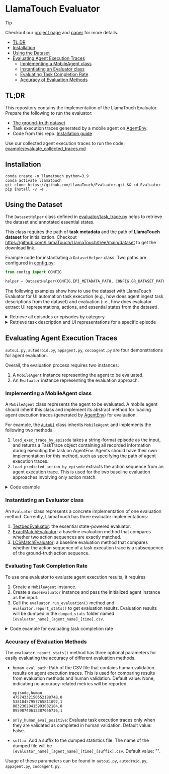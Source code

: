 # LlamaTouch Evaluator

> [!TIP]
> Checkout our [project page](https://github.com/LlamaTouch/LlamaTouch) and [paper](https://arxiv.org/abs/2404.16054) for more details.

- [TL;DR](#tldr)
- [Installation](#installation)
- [Using the Dataset](#using-the-dataset)
- [Evaluating Agent Execution Traces](#evaluating-agent-execution-traces)
    - [Implementing a MobileAgent class](#implementing-a-mobileagent-class)
    - [Instantiating an Evaluator class](#instantiating-an-evaluator-class)
    - [Evaluating Task Completion Rate](#evaluating-task-completion-rate)
    - [Accuracy of Evaluation Methods](#accuracy-of-evaluation-methods)

## TL;DR

This repository contains the implementation of the LlamaTouch Evaluator. Prepare the following to run the evaluator:

- [The ground-truth dataset](https://github.com/LlamaTouch/LlamaTouch/tree/main/dataset)
- Task execution traces generated by a mobile agent on [AgentEnv](https://github.com/LlamaTouch/AgentEnv).
- Code from this repo. [Installation guide](#installation)

Use our collected agent execution traces to run the code: [example/evaluate_collected_traces.md](./example/evaluate_collected_traces.md)

## Installation

```
conda create -n llamatouch python=3.9
conda activate llamatouch 
git clone https://github.com/LlamaTouch/Evaluator.git && cd Evaluator
pip install -v -e .
```

## Using the Dataset

The `DatasetHelper` class defined in [evaluator/task_trace.py](./evaluator/task_trace.py) helps to retrieve the dataset and annotated essential states.

This class requires the path of **task metadata** and the path of **LlamaTouch dataset** for initialization.
Checkout https://github.com/LlamaTouch/LlamaTouch/tree/main/dataset to get the download link.

Example code for instantiating a `DatasetHelper` class.
Two paths are configured in [config.py](./config.py):

```python
from config import CONFIG

helper = DatasetHelper(CONFIG.EPI_METADATA_PATH, CONFIG.GR_DATASET_PATH)
```

The following examples show how to use the dataset with LlamaTouch Evaluator for UI automation task execution (e.g., how does agent ingest task descriptions from the dataset) and evaluation (i.e., how does evaluator extract UI representations, actions, and essential states from the dataset).

<details>
<summary>Retrieve all episodes or episodes by category</summary>

```python
from config import CONFIG
from evaluator.task_trace import DatasetHelper
from typing import List

helper = DatasetHelper(CONFIG.EPI_METADATA_PATH, CONFIG.GR_DATASET_PATH)

# get all episodes
episodes: List[str] = helper.get_all_episodes()

# get episodes by category
# AITW categories: "general", "install", "googleapps", "webshopping"
# LlamaTouch category: "generated"
episodes_general: List[str] = helper.get_episodes_by_category("general")
```
</details>

<details>
<summary>Retrieve task description and UI representations for a specific episode</summary>

```python
from config import CONFIG
from evaluator.task_trace import (
    DatasetHelper, 
    TaskTrace, 
    get_all_screenshot_paths,
    get_all_vh_paths,
)
from typing import List

helper = DatasetHelper(CONFIG.EPI_METADATA_PATH, CONFIG.GR_DATASET_PATH)
episodes: List[str] = helper.get_all_episodes()
epi = episodes[0]

task_description: str = helper.get_task_decsription_by_episode(epi)
trace: TaskTrace = helper.load_groundtruth_trace_by_episode(epi)

screenshot_paths: List[str] = get_all_screenshot_paths(trace)
vhs: List[str] = get_all_vh_paths(trace)
```
</details>

## Evaluating Agent Execution Traces

`autoui.py`, `autodroid.py`, `appagent.py`, `cocoagent.py` are four demonstrations for agent evaluation.

Overall, the evaluation process requires two instances:
1. A `MobileAgent` instance representing the agent to be evaluated.
2. An `Evaluator` instance representing the evaluation approach.

### Implementing a MobileAgent class

A `MobileAgent` class represents the agent to be evaluated.
A mobile agent should inherit this class and implement its abstract method for loading agent execution traces (generated by [AgentEnv](https://github.com/LlamaTouch/AgentEnv)) for evaluation.

For example, the [`AutoUI`](autoui.py) class inherits `MobileAgent` and implements the following two methods.
1. `load_exec_trace_by_episode` takes a string-format episode as the input, and returns a TaskTrace object containing all recorded information during executing the task on AgentEnv. 
Agents should have their own implementation for this method, such as specifying the path of agent execution traces.
2. `load_predicted_action_by_episode` extracts the action sequence from an agent execution trace.
This is used for the two baseline evaluation approaches involving only action match.

<details>
<summary>Code example</summary>

```python
from evaluator.agent import MobileAgent

class AutoUI(MobileAgent):
    def __init__(self) -> None:
        super().__init__()
        self.agent = Agent.AUTOUI

    def load_exec_trace_by_episode(self, episode: str) -> Optional[TaskTrace]:
        pass

    def load_predicted_action_by_episode(self, episode: str) -> Optional[List[Action]]:
        pass
```
</details>

### Instantiating an Evaluator class

An `Evaluator` class represents a concrete implementation of one evaluation method.
Currently, LlamaTouch has three evaluator implementations:
1. [TestbedEvaluator](evaluator/testbed_evaluator.py): the essential state-powered evaluator.
2. [ExactMatchEvaluator](evaluator/exactmatch_evaluator.py): a baseline evaluation method that compares whether two action sequences are exactly matched.
3. [LCSMatchEvaluator](evaluator/lcsmatch_evaluator.py): a baseline evaluation method that compares whether the action sequence of a task execution trace is a subsequence of the ground-truth action sequence.

### Evaluating Task Completion Rate

To use one evaluator to evaluate agent execution results, it requires
1. Create a `MobileAgent` instance.
2. Create a `BaseEvaluator` instance and pass the initialized agent instance as the input.
3. Call the `evaluator.run_evaluation()` method and `evaluator.report_stats()` to get evaluation results.
Evaluation results will be dumped in the `dumped_stats` folder named `[evaluator_name]_[agent_name]_[time].csv`.

<details>
<summary>Code example for evaluating task completion rate</summary>

```python
from config import CONFIG
from evaluator.testbed_evaluator import TestbedEvaluator

# this class is defined in the above section
agent = AutoUI()

te = TestbedEvaluator(
    agent=agent,
    # pass the metadata and dataset paths defined in config.py
    epi_metadata_path=CONFIG.EPI_METADATA_PATH,  
    gr_dataset_path=CONFIG.GR_DATASET_PATH,
    # this field is optional.
    # by default, all tasks in the metadata file will be evaluated
    options={
        # only tasks of their categories in this list will be evaluated
        "categories": [
            TaskCategory.GENERAL,
            TaskCategory.INSTALL,
            TaskCategory.WEBSHOPPING,
            TaskCategory.GOOGLEAPPS,
            TaskCategory.GENERATED,
        ],
        # only evaluate selected tasks with the following episodes
        "episodes": [
            "epi1",
            "epi2",
            "..."
        ],
    }
)
te.run_evaluation()
te.report_stats()
```
</details>

### Accuracy of Evaluation Methods

The `evaluator.report_stats()` method has three optional parameters for easily evaluating the accuracy of different evaluation methods.

- `human_eval_path`: Path of the CSV file that contains human validation results on agent execution traces.
This is used for comparing results from evaluation methods and human validation.
Default value: None, indicating no accuracy-related metrics will be reported.


    ```
    episode,human
    47574332150552188748,0
    53818457957765811092,1
    88323620415993082184,0
    09598740612387056736,1
    ```

- `only_human_eval_positive`: Evaluate task execution traces only when they are validated as completed in human validation. Default value: False.

- `suffix`: Add a suffix to the dumped statistics file.
The name of the dumped file will be `[evaluator_name]_[agent_name]_[time]_[suffix].csv`.
Default value: "".

Usage of these parameters can be found in `autoui.py`, `autodroid.py`, `appagent.py`, `cocoagent.py`.
